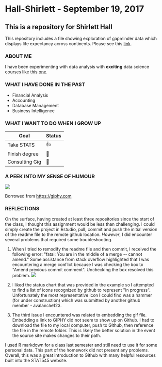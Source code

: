 # Hall-Shirlett - September 19, 2017

## This is a repository for Shirlett Hall
This repository includes a file showing exploration of gapminder data which displays life expectancy across continents. Please see this [link](https://github.com/Shirlett/Intro-Hall-Shirlett/blob/master/hw01_gapminder.md).


### ABOUT ME
I have been experimenting with data analysis with **exciting** data science courses like this [one](http://stat545.com/index.html).


### WHAT I HAVE DONE IN THE PAST

- Financial Analysis
- Accounting
- Database Management
- Business Intelligence


### WHAT I WANT TO DO WHEN I GROW UP

|    **Goal**    | **Status** |
|----------------|------------|
| Take STATS     | :thumbsup: |
| Finish degree  | :hammer:   |
| Consulting Gig | :hammer:   |



### A PEEK INTO MY SENSE OF HUMOUR

![](https://github.com/Shirlett/STAT545-hw01-Hall-Shirlett/blob/master/giphy-downsized.gif)

Borrowed from https://giphy.com


### REFLECTIONS

On the surface, having created at least three repositories since the start of the class, I thought this assignment would be less than challenging. I could simply create the project in Rstudio, pull, commit and push the initial version of the readme file to the remote github location. *However*, I did encounter several problems that required some troubleshooting. 

1. When I tried to remodify the readme file and then commit, I received the following error:
"fatal: You are in the middle of a merge -- cannot amend." Some assistance from stack overflow highlighted that I was encountering a merge conflict because I was checking the box to "Amend previous commit comment". Unchecking the box resolved this problem.
![](https://stackoverflow.com/questions/22135465/cant-commit-after-starting-a-merge-in-sourcetree)
2. I liked the status chart that was provided in the example so I attempted to find a list of icons recognized by github to represent "In progress". Unfortunately the most representative icon I could find was a hammer (for under construction) which was submitted by another github member - avalanche123.

3. The third issue I encountered was related to embedding the gif file. Embedding a link to GIPHY did not seem to show up on Github. I had to download the file to my local computer, push to Github, then reference the file in the remote folder. This is likely the better solution in the event the source site makes changes to their path.

I used R markdown for a class last semester and still need to use it for some personal data. This part of the homework did not present any problems. Overall, this was a great introduction to Github with many helpful resources built into the STAT545 website. 

